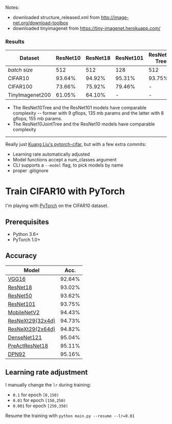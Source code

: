 Notes:
- downloaded structure_released.xml from http://image-net.org/download-toolbox
- downloaded tinyimagenet from https://tiny-imagenet.herokuapp.com/

### Results

| Dataset | ResNet10 | ResNet18 | ResNet101 | ResNet10 Tree | ResNet10 JointTree | ResNet10 FJointTree |
| --- | --- | --- | --- | --- | --- | --- |
| *batch size* | 512 | 512 | 128 | 512 | 512 | 512 |
| CIFAR10 | 93.64% | 94.92% | 95.31% | 93.75% | 93.11% | 93.75% |
| CIFAR100 | 73.66% | 75.92% | 79.46% | - | 68.24% | 72.92% |
| TinyImagenet200 | 61.05% | 64.10% | - | - | - | ? |

- The ResNet10Tree and the ResNet101 models have comparable complexity -- former with 9 gflops, 135 mb params and the latter with 8 gflops, 155 mb params.
- The ResNet10JointTree and the ResNet10 models have comparable complexity

-----------------

Really just [Kuang Liu's pytorch-cifar](https://github.com/kuangliu/pytorch-cifar), but with a few extra commits:
- Learning rate automatically adjusted
- Model functions accept a num_classes argument
- CLI supports a `--model` flag, to pick models by name
- proper .gitignore

# Train CIFAR10 with PyTorch

I'm playing with [PyTorch](http://pytorch.org/) on the CIFAR10 dataset.

## Prerequisites
- Python 3.6+
- PyTorch 1.0+

## Accuracy
| Model             | Acc.        |
| ----------------- | ----------- |
| [VGG16](https://arxiv.org/abs/1409.1556)              | 92.64%      |
| [ResNet18](https://arxiv.org/abs/1512.03385)          | 93.02%      |
| [ResNet50](https://arxiv.org/abs/1512.03385)          | 93.62%      |
| [ResNet101](https://arxiv.org/abs/1512.03385)         | 93.75%      |
| [MobileNetV2](https://arxiv.org/abs/1801.04381)       | 94.43%      |
| [ResNeXt29(32x4d)](https://arxiv.org/abs/1611.05431)  | 94.73%      |
| [ResNeXt29(2x64d)](https://arxiv.org/abs/1611.05431)  | 94.82%      |
| [DenseNet121](https://arxiv.org/abs/1608.06993)       | 95.04%      |
| [PreActResNet18](https://arxiv.org/abs/1603.05027)    | 95.11%      |
| [DPN92](https://arxiv.org/abs/1707.01629)             | 95.16%      |

## Learning rate adjustment
I manually change the `lr` during training:
- `0.1` for epoch `[0,150)`
- `0.01` for epoch `[150,250)`
- `0.001` for epoch `[250,350)`

Resume the training with `python main.py --resume --lr=0.01`
